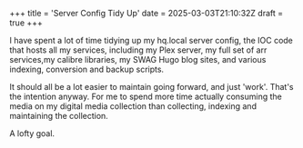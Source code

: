 +++
title = 'Server Config Tidy Up'
date = 2025-03-03T21:10:32Z
draft = true
+++

I have spent a lot of time tidying up my hq.local server config, the IOC code that hosts all my services, including my Plex server, my full set of arr services,my calibre libraries, my SWAG Hugo blog sites, and various indexing, conversion and backup scripts.

It should all be a lot easier to maintain going forward, and just 'work'. That's the intention anyway. For me to spend more time actually consuming the media on my digital media collection than collecting, indexing and maintaining the collection.

A lofty goal.


